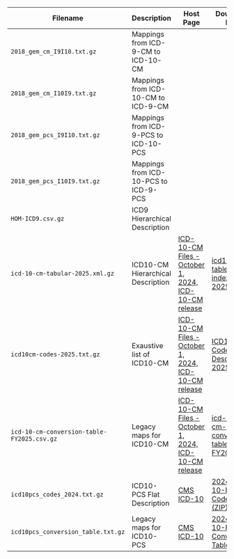 | Filename 				                              | Description                           | Host Page                                                                                                 | Download Link                                                                                                                                             |
|--------------------------------------------|---------------------------------------|-----------------------------------------------------------------------------------------------------------|-----------------------------------------------------------------------------------------------------------------------------------------------------------|
| `2018_gem_cm_I9I10.txt.gz`                 | Mappings from ICD-9-CM to ICD-10-CM   | []()                                                                                                      | []()                                                                                                                                                      |
| `2018_gem_cm_I10I9.txt.gz`                 | Mappings from ICD-10-CM to ICD-9-CM   | []()                                                                                                      | []()                                                                                                                                                      |
| `2018_gem_pcs_I9I10.txt.gz`                | Mappings from ICD-9-PCS to ICD-10-PCS | []()                                                                                                      | []()                                                                                                                                                      |
| `2018_gem_pcs_I10I9.txt.gz`                | Mappings from ICD-10-PCS to ICD-9-PCS | []()                                                                                                      | []()                                                                                                                                                      |
| `HOM-ICD9.csv.gz`                          | ICD9 Hierarchical Description         | []()                                                                                                      | []()                                                                                                                                                      |
| `icd-10-cm-tabular-2025.xml.gz`            | ICD10-CM Hierarchical Description     | [ICD-10-CM Files - October 1, 2024, ICD-10-CM release](https://www.cdc.gov/nchs/icd/icd-10-cm/files.html) | [icd10cm-table-index-2025.zip](https://ftp.cdc.gov/pub/Health_Statistics/NCHS/Publications/ICD10CM/2025/icd10cm-table-index-2025.zip)                     |
| `icd10cm-codes-2025.txt.gz`                | Exaustive list of ICD10-CM            | [ICD-10-CM Files - October 1, 2024, ICD-10-CM release](https://www.cdc.gov/nchs/icd/icd-10-cm/files.html) | [ICD10-CM Code Descriptions 2025.zip](https://ftp.cdc.gov/pub/Health_Statistics/NCHS/Publications/ICD10CM/2025/ICD10-CM%20Code%20Descriptions%202025.zip) |
| `icd-10-cm-conversion-table-FY2025.csv.gz` | Legacy maps for ICD10-CM              | [ICD-10-CM Files - October 1, 2024, ICD-10-CM release](https://www.cdc.gov/nchs/icd/icd-10-cm/files.html) | [icd-10-cm-conversion-table-FY2025.xlsx](https://ftp.cdc.gov/pub/Health_Statistics/NCHS/Publications/ICD10CM/2025/icd-10-cm-conversion-table-FY2025.xlsx) |
| `icd10pcs_codes_2024.txt.gz`               | ICD10-PCS Flat Description            | [CMS ICD-10](https://www.cms.gov/medicare/coding-billing/icd-10-codes)                                    | [2024 ICD-10-PCS Codes File (ZIP)](https://www.cms.gov/files/zip/2024-icd-10-pcs-codes-file-updated-12/19/2023.zip)                                       |
| `icd10pcs_conversion_table.txt.gz`         | Legacy maps for ICD10-PCS             | [CMS ICD-10](https://www.cms.gov/medicare/coding-billing/icd-10-codes)                                    | [2024 ICD-10-PCS Conversion Table (ZIP)](https://www.cms.gov/files/zip/2024-icd-10-pcs-conversion-table-updated-12/19/2023.zip)                           |
